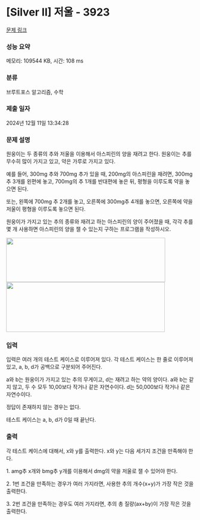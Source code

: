 # [Silver II] 저울 - 3923 

[문제 링크](https://www.acmicpc.net/problem/3923) 

### 성능 요약

메모리: 109544 KB, 시간: 108 ms

### 분류

브루트포스 알고리즘, 수학

### 제출 일자

2024년 12월 11일 13:34:28

### 문제 설명

<p>
	원웅이는 두 종류의 추와 저울을 이용해서 아스피린의 양을 재려고 한다. 원웅이는 추를 무수히 많이 가지고 있고, 약은 가루로 가지고 있다.</p>

<p>
	예를 들어, 300mg 추와 700mg 추가 있을 때, 200mg의 아스피린을 재려면, 300mg 추 3개를 왼편에 놓고, 700mg의 추 1개를 반대편에 놓은 뒤, 평형을 이루도록 약을 놓으면 된다. </p>
<p>
	또는, 왼쪽에 700mg 추 2개를 놓고, 오른쪽에 300mg추 4개를 놓으면, 오른쪽에 약을 저울이 평형을 이루도록 놓으면 된다.</p>

<p>
	원웅이가 가지고 있는 추의 종류와 재려고 하는 아스피린의 양이 주어졌을 때, 각각 추를 몇 개 사용하면 아스피린의 양을 잴 수 있는지 구하는 프로그램을 작성하시오.</p>

<p>
	<img alt="" src="https://www.acmicpc.net/upload/images/b1.png" style="width: 427px; height: 119px;"><img alt="" src="https://www.acmicpc.net/upload/images/b2.png" style="width: 426px; height: 134px;"></p>

### 입력 

 <p>
	입력은 여러 개의 테스트 케이스로 이루어져 있다. 각 테스트 케이스는 한 줄로 이루어져 있고, a, b, d가 공백으로 구분되어 주어진다.</p>

<p>
	a와 b는 원웅이가 가지고 있는 추의 무게이고, d는 재려고 하는 약의 양이다. a와 b는 같지 않고, 두 수 모두 10,00보다 작거나 같은 자연수이다. d는 50,000보다 작거나 같은 자연수이다.</p>

<p>
	정답이 존재하지 않는 경우는 없다.</p>

<p>
	테스트 케이스는 a, b, d가 0일 때 끝난다.</p>

### 출력 

 <p>
	각 테스트 케이스에 대해서, x와 y를 출력한다. x와 y는 다음 세가지 조건을 만족해야 한다.</p>

<p>
	1. amg추 x개와 bmg추 y개를 이용해서 dmg의 약을 저울로 잴 수 있어야 한다.</p>

<p>
	2. 1번 조건을 만족하는 경우가 여러 가지라면, 사용한 추의 개수(x+y)가 가장 작은 것을 출력한다.</p>

<p>
	3. 2번 조건을 만족하는 경우도 여러 가지라면, 추의 총 질량(ax+by)이 가장 작은 것을 출력한다.</p>

